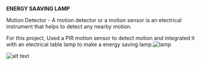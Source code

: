 **ENERGY SAAVING LAMP**

Motion Detector - A motion detector or a motion sensor is an electrical instrument that helps to detect any nearby motion. 

For this project, Used a PIR motion sensor to detect motion and integrated it with an electrical table lamp to make a energy saving lamp.![lamp](https://user-images.githubusercontent.com/88089351/186606096-e3bcfdce-91e6-41be-8cb7-a8b5bc88e0df.jpg)


![alt text](https://www.smartenergy.com/wp-content/uploads/2020/04/ENERGY-SAVING-LIGHT-BULBS.jpg)
